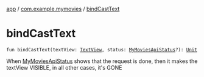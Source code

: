 [app](../index.md) / [com.example.mymovies](index.md) / [bindCastText](./bind-cast-text.md)

# bindCastText

`fun bindCastText(textView: `[`TextView`](https://developer.android.com/reference/android/widget/TextView.html)`, status: `[`MyMoviesApiStatus`](../com.example.mymovies.screens.search/-my-movies-api-status/index.md)`?): `[`Unit`](https://kotlinlang.org/api/latest/jvm/stdlib/kotlin/-unit/index.html)

When [MyMoviesApiStatus](../com.example.mymovies.screens.search/-my-movies-api-status/index.md) shows that the request is done, then it makes the textView VISIBLE,
in all other cases, it's GONE

